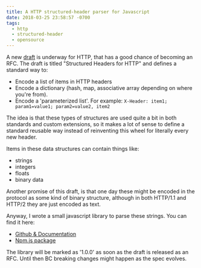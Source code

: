 ```yaml
---
title: A HTTP structured-header parser for Javascript
date: 2018-03-25 23:58:57 -0700
tags:
  - http
  - structured-header
  - opensource
---
```


A new [draft][1] is underway for HTTP, that has a good chance of becoming an
RFC. The draft is titled "Structured Headers for HTTP" and defines a standard
way to:

* Encode a list of items in HTTP headers
* Encode a dictionary (hash, map, associative array depending on where you're
  from).
* Encode a 'parameterized list'. For example: `X-Header: item1; param1=value1; param2=value2, item2`

The idea is that these types of structures are used quite a bit in both
standards and custom extensions, so it makes a lot of sense to define a
standard reusable way instead of reinventing this wheel for literally
every new header.

Items in these data structures can contain things like:

* strings
* integers
* floats
* binary data

Another promise of this draft, is that one day these might be encoded in the
protocol as some kind of binary structure, although in both HTTP/1.1 and
HTTP/2 they are just encoded as text.

Anyway, I wrote a small javascript library to parse these strings. You can
find it here:

* [Github & Documentation][2]
* [Npm.js package][3]

The library will be marked as '1.0.0' as soon as the draft is released as an
RFC. Until then BC breaking changes might happen as the spec evolves.

[1]: https://tools.ietf.org/html/draft-ietf-httpbis-header-structure
[2]: https://travis-ci.org/evert/structured-header
[3]: https://www.npmjs.com/package/structured-header
